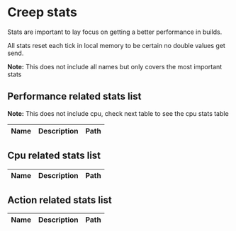 # Creep stats

Stats are important to lay focus on getting a better performance in builds.

All stats reset each tick in local memory to be certain no double values get send.

**Note:** This does not include all names but only covers the most important stats

## Performance related stats list

**Note:** This does not include cpu, check next table to see the cpu stats table

| Name      | Description                | Path               |
|-----------|:--------------------------:|:------------------:|

## Cpu related stats list

| Name      | Description                | Path               |
|-----------|:--------------------------:|:------------------:|

## Action related stats list

| Name      | Description                | Path               |
|-----------|:--------------------------:|:------------------:|
